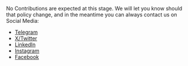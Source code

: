 No Contributions are expected at this stage.
We will let you know should that policy change, and in the meantime you can always contact us on Social Media:

* [Telegram](https://t.me/BANGK_official)
* [X/Twitter](https://twitter.com/BANGK_official/)
* [LinkedIn](https://www.linkedin.com/company/bangk-app/)
* [Instagram](https://www.instagram.com/bangk_official)
* [Facebook](https://www.facebook.com/BANGKapp)
